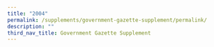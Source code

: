 ```yaml
---
title: "2004"
permalink: /supplements/government-gazette-supplement/permalink/
description: ""
third_nav_title: Government Gazette Supplement
---
```

